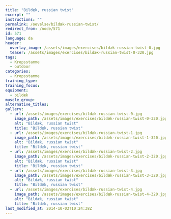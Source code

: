 ```yaml
---
title: "Bildæk, russian twist"
excerpt: ""
instructions: ""
permalink: /oevelse/bildæk-russian-twist/
redirect_from: /node/571
id: 571
language: da
header:
  overlay_image: /assets/images/exercises/bildæk-russian-twist-0.jpg
  teaser: /assets/images/exercises/bildæk-russian-twist-0-320.jpg
tags:
  - Kropsstamme
  - outdoor
categories:
  - Kropsstamme
training_type: 
training_focus: 
equipment:
  - bildæk
muscle_group:
alternative_titles:
gallery:
  - url: /assets/images/exercises/bildæk-russian-twist-0.jpg
    image_path: /assets/images/exercises/bildæk-russian-twist-0-320.jpg
    alt: "Bildæk, russian twist"
    title: "Bildæk, russian twist"
  - url: /assets/images/exercises/bildæk-russian-twist-1.jpg
    image_path: /assets/images/exercises/bildæk-russian-twist-1-320.jpg
    alt: "Bildæk, russian twist"
    title: "Bildæk, russian twist"
  - url: /assets/images/exercises/bildæk-russian-twist-2.jpg
    image_path: /assets/images/exercises/bildæk-russian-twist-2-320.jpg
    alt: "Bildæk, russian twist"
    title: "Bildæk, russian twist"
  - url: /assets/images/exercises/bildæk-russian-twist-3.jpg
    image_path: /assets/images/exercises/bildæk-russian-twist-3-320.jpg
    alt: "Bildæk, russian twist"
    title: "Bildæk, russian twist"
  - url: /assets/images/exercises/bildæk-russian-twist-4.jpg
    image_path: /assets/images/exercises/bildæk-russian-twist-4-320.jpg
    alt: "Bildæk, russian twist"
    title: "Bildæk, russian twist"
last_modified_at: 2014-10-03T10:24:38Z
---
```



